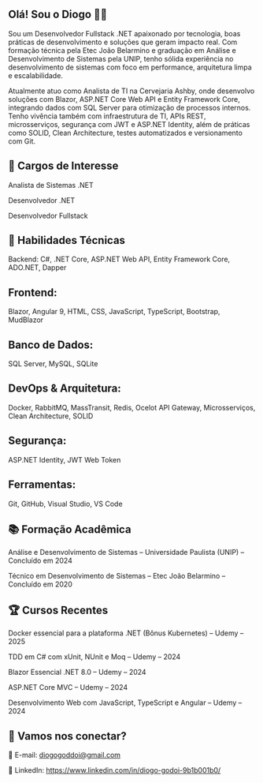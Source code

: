 ## Olá! Sou o Diogo 👨‍💻

Sou um Desenvolvedor Fullstack .NET apaixonado por tecnologia, boas práticas de desenvolvimento e soluções que geram impacto real. Com formação técnica pela Etec João Belarmino e graduação em Análise e Desenvolvimento de Sistemas pela UNIP, tenho sólida experiência no desenvolvimento de sistemas com foco em performance, arquitetura limpa e escalabilidade.

Atualmente atuo como Analista de TI na Cervejaria Ashby, onde desenvolvo soluções com Blazor, ASP.NET Core Web API e Entity Framework Core, integrando dados com SQL Server para otimização de processos internos. Tenho vivência também com infraestrutura de TI, APIs REST, microsserviços, segurança com JWT e ASP.NET Identity, além de práticas como SOLID, Clean Architecture, testes automatizados e versionamento com Git.

## 💼 Cargos de Interesse
Analista de Sistemas .NET

Desenvolvedor .NET

Desenvolvedor Fullstack

## 🚀 Habilidades Técnicas
Backend:
C#, .NET Core, ASP.NET Web API, Entity Framework Core, ADO.NET, Dapper

## Frontend:
Blazor, Angular 9, HTML, CSS, JavaScript, TypeScript, Bootstrap, MudBlazor

## Banco de Dados:
SQL Server, MySQL, SQLite

## DevOps & Arquitetura:
Docker, RabbitMQ, MassTransit, Redis, Ocelot API Gateway, Microsserviços, Clean Architecture, SOLID

## Segurança:
ASP.NET Identity, JWT Web Token

## Ferramentas:
Git, GitHub, Visual Studio, VS Code

## 📚 Formação Acadêmica
Análise e Desenvolvimento de Sistemas – Universidade Paulista (UNIP) – Concluído em 2024

Técnico em Desenvolvimento de Sistemas – Etec João Belarmino – Concluído em 2020

## 🏆 Cursos Recentes
Docker essencial para a plataforma .NET (Bônus Kubernetes) – Udemy – 2025

TDD em C# com xUnit, NUnit e Moq – Udemy – 2024

Blazor Essencial .NET 8.0 – Udemy – 2024

ASP.NET Core MVC – Udemy – 2024

Desenvolvimento Web com JavaScript, TypeScript e Angular – Udemy – 2024

## 🔗 Vamos nos conectar?

📧 E-mail: diogogoddoi@gmail.com

💼 LinkedIn: https://www.linkedin.com/in/diogo-godoi-9b1b001b0/
